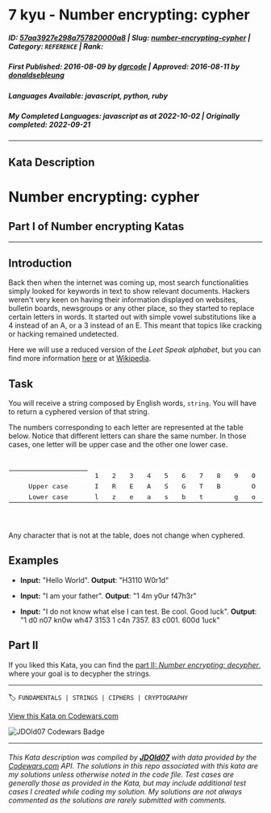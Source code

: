 # 7 kyu - Number encrypting: cypher

##### **ID**: [57aa3927e298a757820000a8](https://www.codewars.com/kata/57aa3927e298a757820000a8) | **Slug**: [number-encrypting-cypher](https://www.codewars.com/kata/57aa3927e298a757820000a8) | **Category**: `REFERENCE` | **Rank**: <span style="color:white">7 kyu</span>

##### **First Published**: 2016-08-09 ***by*** [dgrcode](https://www.codewars.com/users/dgrcode) | **Approved**: 2016-08-11 ***by*** [donaldsebleung](https://www.codewars.com/users/donaldsebleung)

##### **Languages Available**: javascript, python, ruby

##### **My Completed Languages**: javascript ***as at*** 2022-10-02 | **Originally completed**: 2022-09-21

---

## Kata Description


# Number encrypting: cypher

## Part I of Number encrypting Katas

***



## Introduction

Back then when the internet was coming up, most search functionalities simply looked for keywords in text to show relevant documents. Hackers weren't very keen on having their information displayed on websites, bulletin boards, newsgroups or any other place, so they started to replace certain letters in words. It started out with simple vowel substitutions like a 4 instead of an A, or a 3 instead of an E. This meant that topics like cracking or hacking remained undetected.



Here we will use a reduced version of the *Leet Speak alphabet*, but you can find more information [here](http://www.gamehouse.com/blog/leet-speak-cheat-sheet/) or at [Wikipedia](https://en.wikipedia.org/wiki/Leet).



## Task

You will receive a string composed by English words, `string`. You will have to return a cyphered version of that string.



The numbers corresponding to each letter are represented at the table below. Notice that different letters can share the same number. In those cases, one letter will be upper case and the other one lower case.



<style>

  .cell {

    border: 1px solid white;

    text-align: center;

    width: 7%;

  }

  

  .title {

    border: 1px solid white;

    border-bottom: 1px solid white;

    text-align: center;

    min-width: 11em;

  }

  

  .no-border {border: none}

  

  table {

    margin-bottom: 10px

  }

</style>



<pre>

<table>

  <tr >

    <td class="no-border"></td>

    <td class="cell">1</td>

    <td class="cell">2</td>

    <td class="cell">3</td>

    <td class="cell">4</td>

    <td class="cell">5</td>

    <td class="cell">6</td>

    <td class="cell">7</td>

    <td class="cell">8</td>

    <td class="cell">9</td>

    <td class="cell">0</td>

  </tr>

  <tr >

    <td class="title">Upper case</td>

    <td class="cell">I</td>

    <td class="cell">R</td>

    <td class="cell">E</td>

    <td class="cell">A</td>

    <td class="cell">S</td>

    <td class="cell">G</td>

    <td class="cell">T</td>

    <td class="cell">B</td>

    <td class="cell"></td>

    <td class="cell">O</td>

  </tr>

  <tr >

    <td class="title">Lower case</td>

    <td class="cell">l</td>

    <td class="cell">z</td>

    <td class="cell">e</td>

    <td class="cell">a</td>

    <td class="cell">s</td>

    <td class="cell">b</td>

    <td class="cell">t</td>

    <td class="cell"></td>

    <td class="cell">g</td>

    <td class="cell">o</td>

  </tr>

  <tr></tr>

</table>

</pre>



Any character that is not at the table, does not change when cyphered.



## Examples



  * **Input:** "Hello World". **Output**: "H3110 W0r1d"

  * **Input:** "I am your father". **Output**: "1 4m y0ur f47h3r"

  * **Input:** "I do not know what else I can test. Be cool. Good luck". **Output**: "1 d0 n07 kn0w wh47 3153 1 c4n 7357. 83 c001. 600d 1uck"



## Part II

If you liked this Kata, you can find the [part II: *Number encrypting: decypher*](https://www.codewars.com/kata/number-encrypting-decypher), where your goal is to decypher the strings.





---


🏷 `FUNDAMENTALS | STRINGS | CIPHERS | CRYPTOGRAPHY`


[View this Kata on Codewars.com](https://www.codewars.com/kata/57aa3927e298a757820000a8)

![](https://www.codewars.com/users/jdold07/badges/large "JDOld07 Codewars Badge")

---

###### *This Kata description was compiled by [**JDOld07**](https://tpstech.dev) with data provided by the [Codewars.com](https://www.codewars.com) API.  The solutions in this repo associated with this kata are my solutions unless otherwise noted in the code file.  Test cases are generally those as provided in the Kata, but may include additional test cases I created while coding my solution.  My solutions are not always commented as the solutions are rarely submitted with comments.*
